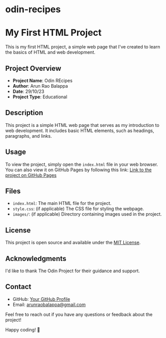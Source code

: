 # odin-recipes
# My First HTML Project

This is my first HTML project, a simple web page that I've created to learn the basics of HTML and web development.

## Project Overview

- **Project Name**: Odin REcipes
- **Author**: Arun Rao Balappa
- **Date**: 29/10/23
- **Project Type**: Educational

## Description

This project is a simple HTML web page that serves as my introduction to web development. It includes basic HTML elements, such as headings, paragraphs, and links.

## Usage

To view the project, simply open the `index.html` file in your web browser. You can also view it on GitHub Pages by following this link: [Link to the project on GitHub Pages](https://vaisthesigma.github.io/odin-recipes/)

## Files

- `index.html`: The main HTML file for the project.
- `style.css`: (if applicable) The CSS file for styling the webpage.
- `images/`: (if applicable) Directory containing images used in the project.

## License

This project is open source and available under the [MIT License](LICENSE).

## Acknowledgments

I'd like to thank The Odin Project for their guidance and support.

## Contact

- GitHub: [Your GitHub Profile](https://github.com/vaisthesigma)
- Email:  arunraobalappa@gmail.com


Feel free to reach out if you have any questions or feedback about the project!

Happy coding! 🚀

